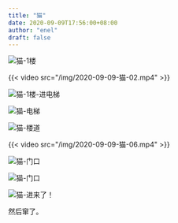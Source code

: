 ```yaml
---
title: "猫"
date: 2020-09-09T17:56:00+08:00
author: "enel"
draft: false
---
```


![猫-1楼](/img/2020-09-09-猫-01.jpg)

{{< video src="/img/2020-09-09-猫-02.mp4" >}}

![猫-1楼-进电梯](/img/2020-09-09-猫-03.jpg)

![猫-电梯](/img/2020-09-09-猫-04.jpg)

![猫-楼道](/img/2020-09-09-猫-05.jpg)

{{< video src="/img/2020-09-09-猫-06.mp4" >}}

![猫-门口](/img/2020-09-09-猫-07.jpg)

![猫-门口](/img/2020-09-09-猫-08.jpg)

![猫-进来了！](/img/2020-09-09-猫-09.jpg)

然后窜了。
